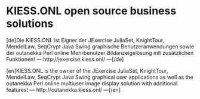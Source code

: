 # KIESS.ONL open source business solutions
<p>
  [de]Die KIESS.ONL ist Eigner der JExercise JuliaSet, KnightTour, MendelLaw, SeqCrypt Java Swing graphische Benutzeranwendungen sowie der outanekka Perl online Mehrbenutzer Bildanzeigelösung mit zusätzlichen Funktionen! — http://jexercise.kiess.onl/ —[/de]
</p>
<p>
  [en]KIESS.ONL is the owner of the JExercise JuliaSet, KnightTour, MendelLaw, SeqCrypt Java Swing graphical user applications as well as the outanekka Perl online multiuser image display solution with additional features! — http://outanekka.kiess.onl/ —[/en]
</p>
